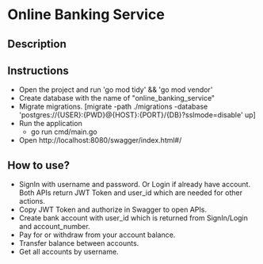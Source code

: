 # Online Banking Service

## Description


## Instructions
 - Open the project and run 'go mod tidy' && 'go mod vendor'
 - Create database with the name of "online_banking_service"
 - Migrate migrations. [migrate -path ./migrations -database 'postgres://{USER}:{PWD}@{HOST}:{PORT}/{DB}?sslmode=disable' up]
 - Run the application
   - go run cmd/main.go
 - Open http://localhost:8080/swagger/index.html#/

## How to use?
 - SignIn with username and password. Or Login if already have account. Both APIs return JWT Token and user_id which are needed for other actions. 
 - Copy JWT Token and authorize in Swagger to open APIs. 
 - Create bank account with user_id which is returned from SignIn/Login and account_number.
 - Pay for or withdraw from your account balance.
 - Transfer balance between accounts.
 - Get all accounts by username.